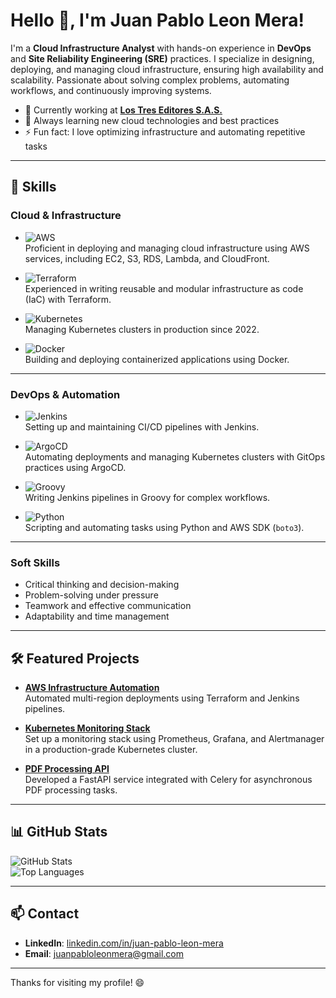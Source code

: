 # Hello 👋, I'm Juan Pablo Leon Mera!

I'm a **Cloud Infrastructure Analyst** with hands-on experience in **DevOps** and **Site Reliability Engineering (SRE)** practices. I specialize in designing, deploying, and managing cloud infrastructure, ensuring high availability and scalability. Passionate about solving complex problems, automating workflows, and continuously improving systems.

- 🔭 Currently working at **[Los Tres Editores S.A.S.](https://lostreseditores.com/)**
- 🌱 Always learning new cloud technologies and best practices
- ⚡ Fun fact: I love optimizing infrastructure and automating repetitive tasks

---

## 🚀 Skills 

### **Cloud & Infrastructure**
- ![AWS](https://img.shields.io/badge/-AWS-orange?logo=amazon-aws&logoColor=white)  
  Proficient in deploying and managing cloud infrastructure using AWS services, including EC2, S3, RDS, Lambda, and CloudFront.

- ![Terraform](https://img.shields.io/badge/-Terraform-623CE4?logo=terraform&logoColor=white)  
  Experienced in writing reusable and modular infrastructure as code (IaC) with Terraform.

- ![Kubernetes](https://img.shields.io/badge/-Kubernetes-326CE5?logo=kubernetes&logoColor=white)  
  Managing Kubernetes clusters in production since 2022.

- ![Docker](https://img.shields.io/badge/-Docker-2496ED?logo=docker&logoColor=white)  
  Building and deploying containerized applications using Docker.

---

### **DevOps & Automation**
- ![Jenkins](https://img.shields.io/badge/-Jenkins-D24939?logo=jenkins&logoColor=white)  
  Setting up and maintaining CI/CD pipelines with Jenkins.

- ![ArgoCD](https://img.shields.io/badge/-ArgoCD-4578E0?logo=argo&logoColor=white)  
  Automating deployments and managing Kubernetes clusters with GitOps practices using ArgoCD.

- ![Groovy](https://img.shields.io/badge/-Groovy-4298B8?logo=apache-groovy&logoColor=white)  
  Writing Jenkins pipelines in Groovy for complex workflows.

- ![Python](https://img.shields.io/badge/-Python-3776AB?logo=python&logoColor=white)  
  Scripting and automating tasks using Python and AWS SDK (`boto3`).

---

### **Soft Skills**
- Critical thinking and decision-making  
- Problem-solving under pressure  
- Teamwork and effective communication  
- Adaptability and time management

---

## 🛠️ Featured Projects 

- **[AWS Infrastructure Automation](https://github.com/juanpablo/aws-infra-automation)**  
  Automated multi-region deployments using Terraform and Jenkins pipelines.

- **[Kubernetes Monitoring Stack](https://github.com/juanpablo/k8s-monitoring-stack)**  
  Set up a monitoring stack using Prometheus, Grafana, and Alertmanager in a production-grade Kubernetes cluster.

- **[PDF Processing API](https://github.com/juanpablo/pdf-processing-api)**  
  Developed a FastAPI service integrated with Celery for asynchronous PDF processing tasks.

---

## 📊 GitHub Stats 

![GitHub Stats](https://github-readme-stats.vercel.app/api?username=juanpablo&show_icons=true&theme=radical)  
![Top Languages](https://github-readme-stats.vercel.app/api/top-langs/?username=juanpablo&layout=compact&theme=radical)

---

## 📫 Contact 

- **LinkedIn**: [linkedin.com/in/juan-pablo-leon-mera](https://www.linkedin.com/in/juan-pablo-leon-mera-8ba704234/)  
- **Email**: [juanpabloleonmera@gmail.com](mailto:juanpabloleonmera@gmail.com)

---

Thanks for visiting my profile! 😄